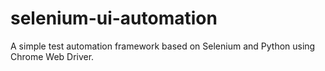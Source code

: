 # selenium-ui-automation
A simple test automation framework based on Selenium and Python using Chrome Web Driver.

